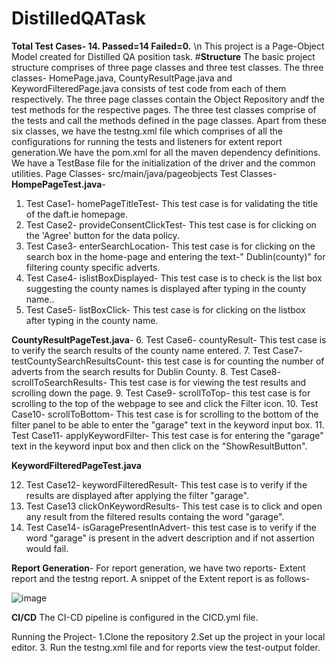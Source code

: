 # DistilledQATask
**Total Test Cases- 14. Passed=14    Failed=0.**
\n
This project is a Page-Object Model created for Distilled QA position task.
#**Structure**
The basic project structure comprises of three page classes and three test classes. The three classes- HomePage.java, CountyResultPage.java and KeywordFilteredPage.java consists of test code from each of them respectively.
The three page classes contain the Object Repository andf the test methods for the respective pages. The three test classes comprise of the tests and call the methods defined in the page classes.
Apart from these six classes, we have the testng.xml file which comprises of all the configurations for running the tests and listeners for extent report generation.We have the pom.xml for all the maven dependency definitions.
We have a TestBase file for the initialization of the driver and the common utilities.
Page Classes- src/main/java/pageobjects
Test Classes- 
**HompePageTest.java**-
1. Test Case1- homePageTitleTest- This test case is for validating the title of the daft.ie homepage.
2. Test Case2- provideConsentClickTest- This test case is for clicking on the 'Agree' button for the data policy.
3. Test Case3- enterSearchLocation- This test case is for clicking on the search box in the home-page and entering the text-" Dublin(county)" for filtering county specific adverts.
4. Test Case4- islistBoxDisplayed- This test case is to check is the list box suggesting the county names is displayed after typing in the county name..
5. Test Case5- listBoxClick- This test case is for clicking on the listbox after typing in the county name.

**CountyResultPageTest.java**-
6. Test Case6- countyResult- This test case is to verify the search results of the county name entered.
7. Test Case7- testCountySearchResultsCount- this test case is for counting the number of adverts from the search results for Dublin County.
8. Test Case8- scrollToSearchResults- This test case is for viewing the test results and scrolling down the page.
9. Test Case9- scrollToTop- this test case is for scrolling to the top of the webpage to see and click the Filter icon.
10. Test Case10- scrollToBottom- This test case is for scrolling to the bottom of the filter panel to be able to enter the "garage" text in the keyword input box.
11. Test Case11- applyKeywordFilter- This test case is for entering the "garage" text in the keyword input box and then click on the "ShowResultButton".

**KeywordFilteredPageTest.java**

12. Test Case12- keywordFilteredResult- This test case is to verify if the results are displayed after applying the filter "garage".
13. Test Case13 clickOnKeywordResults- This test case is to click and open any result from the filtered results containg the word "garage".
14. Test Case14- isGaragePresentInAdvert- this test case is to verify if the word "garage" is present in the advert description and if not assertion would fail.

**Report Generation**-
For report generation, we have two reports- Extent report and the testng report. A snippet of the Extent report is as follows-

![image](https://github.com/ankit0509-tech/DistilledQATask/assets/85782356/445993d7-ab8f-4a57-84ca-b7188af01dff)


**CI/CD**
The CI-CD pipeline is configured in the CICD.yml file.

Running the Project-
1.Clone the repository
2.Set up the project in your local editor.
3. Run the testng.xml file and for reports view the test-output folder.
